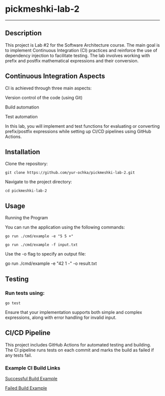 # pickmeshki-lab-2
---

## Description

This project is Lab #2 for the Software Architecture course. The main goal is to implement Continuous Integration (CI) practices and reinforce the use of dependency injection to facilitate testing. The lab involves working with prefix and postfix mathematical expressions and their conversion.

## Continuous Integration Aspects

CI is achieved through three main aspects:

Version control of the code (using Git)

Build automation

Test automation

In this lab, you will implement and test functions for evaluating or converting prefix/postfix expressions while setting up CI/CD pipelines using GitHub Actions.

## Installation

Clone the repository:
```
git clone https://github.com/yur-ochka/pickmeshki-lab-2.git
```

Navigate to the project directory:
```
cd pickmeshki-lab-2

```

## Usage

Running the Program

You can run the application using the following commands:
```
go run ./cmd/example -e "5 5 +"

```
```
go run ./cmd/example -f input.txt

```
Use the -o flag to specify an output file:

go run ./cmd/example -e "42 1 -" -o result.txt

## Testing

### Run tests using:
```
go test
```

Ensure that your implementation supports both simple and complex expressions, along with error handling for invalid input.

## CI/CD Pipeline

This project includes GitHub Actions for automated testing and building. The CI pipeline runs tests on each commit and marks the build as failed if any tests fail.

### Example CI Build Links

[Successful Build Example](https://github.com/yur-ochka/pickmeshki-lab-2/pull/1)

[Failed Build Example](https://github.com/yur-ochka/pickmeshki-lab-2/pull/2)
